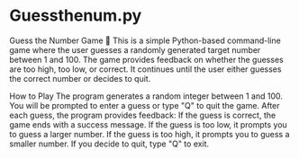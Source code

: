 # Guessthenum.py
Guess the Number Game 🎲
This is a simple Python-based command-line game where the user guesses a randomly generated target number between 1 and 100. The game provides feedback on whether the guesses are too high, too low, or correct. It continues until the user either guesses the correct number or decides to quit.

How to Play
The program generates a random integer between 1 and 100.
You will be prompted to enter a guess or type "Q" to quit the game.
After each guess, the program provides feedback:
If the guess is correct, the game ends with a success message.
If the guess is too low, it prompts you to guess a larger number.
If the guess is too high, it prompts you to guess a smaller number.
If you decide to quit, type "Q" to exit.
